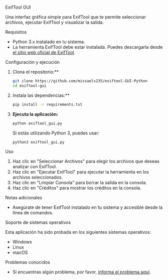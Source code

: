 
ExifTool GUI

Una interfaz gráfica simple para ExifTool que te permite seleccionar archivos, ejecutar ExifTool y visualizar la salida.

 Requisitos

- Python 3.x instalado en tu sistema.
- La herramienta ExifTool debe estar instalada. Puedes descargarla desde [el sitio web oficial de ExifTool](https://exiftool.org/).

Configuración y ejecución

1. Clona el repositorio:**
   ```bash
   git clone https://github.com/missaels235/exiftool-GUI-Python
   cd exiftool-gui
   ```

2. Instala las dependencias:**
   ```bash
   pip install -r requirements.txt
   ```

3. **Ejecuta la aplicación:**
   ```bash
   python exiftool_gui.py
   ```

   Si estás utilizando Python 3, puedes usar:
   ```bash
   python3 exiftool_gui.py
   ```
 Uso

1. Haz clic en "Seleccionar Archivos" para elegir los archivos que deseas analizar con ExifTool.
2. Haz clic en "Ejecutar ExifTool" para ejecutar la herramienta en los archivos seleccionados.
3. Haz clic en "Limpiar Consola" para borrar la salida en la consola.
4. Haz clic en "Créditos" para mostrar los créditos en la consola.

Notas adicionales

- Asegúrate de tener ExifTool instalado en tu sistema y accesible desde la línea de comandos.

 Soporte de sistemas operativos

Esta aplicación ha sido probada en los siguientes sistemas operativos:

- Windows
- Linux
- macOS

Problemas conocidos

- Si encuentras algún problema, por favor, [informa el problema aquí](https://github.com/missaels235/exiftool-GUI-Python/issues).

